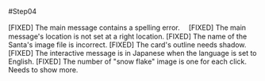 #Step04

[FIXED] The main message contains a spelling error.　
[FIXED] The main message's location is not set at a right location.
[FIXED] The name of the Santa's image file is incorrect.
[FIXED] The card's outline needs shadow.
[FIXED] The interactive message is in Japanese when the language is set to English.
[FIXED] The number of "snow flake" image is one for each click. Needs to show more.
